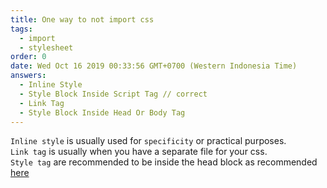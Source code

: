 ```yaml
---
title: One way to not import css
tags:
  - import
  - stylesheet
order: 0
date: Wed Oct 16 2019 00:33:56 GMT+0700 (Western Indonesia Time)
answers: 
  - Inline Style
  - Style Block Inside Script Tag // correct
  - Link Tag
  - Style Block Inside Head Or Body Tag
---
```




<!-- explanation -->
`Inline style` is usually used for `specificity` or practical purposes.  
`Link tag` is usually when you have a separate file for your css.  
`Style tag` are recommended to be inside the head block as recommended [here](https://developer.mozilla.org/en-US/docs/Web/HTML/Element/style)
